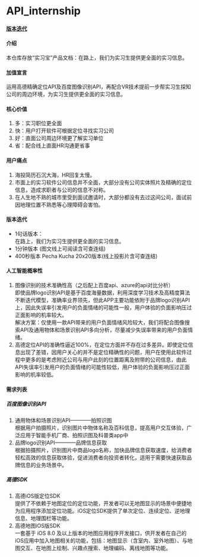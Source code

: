 # API_internship
#### <a href="#1">版本迭代</a>
#### 介绍
本仓库存放“实习宝”产品文档：在路上，我们为实习生提供更全面的实习信息。

#### 加值宣言
运用高德精确定位API及百度图像识别API，再配合VR技术提前一步帮实习生探知公司的周边环境，为实习生提供更全面的实习信息。


#### 核心价值

1.  多：实习职位更全面
2.  快：用户打开软件可根据定位寻找实习公司
3.  好：直面公司周边环境更了解实习单位
4.  省：配合线上直面HR沟通更省事

#### 用户痛点

1.  海投简历石沉大海，HR回复太慢。
2.  市面上的实习软件公司信息并不全面，大部分没有公司实体照片及精确的定位信息，造成求职者与公司的信息不对称。
3.  在人生地不熟的城市里受到面试邀请时，大部分都没有去过这间公司，面试前因地理位置不熟悉等心理障碍会害怕。

#### <a name="1">版本迭代</a>

- 1句话版本：  
在路上，我们为实习生提供更全面的实习信息。
- 1分钟版本 (图文线上可阅读含可查连结)
- 400秒版本 Pecha Kucha 20x20版本(线上投影片含可查连结)

#### 人工智能概率性
1.  图像识别的技术准确性高（之后配上百度api、azure的api对比分析）  
即使品牌logo识别API是基于百度海量数据，利用深度学习技术及高精度算法不断迭代模型，准确率业界领先，但此APP主要功能依附于品牌logo识别API上，因此失误率引发用户的负面情绪的可能性一般，用户体验的负面影响压过正面影响的机率较大。  
解决方案：仅使用一款API带来的用户负面情绪风险较大，我们将配合图像搜索API及通用物体和场景识别API多向分析，尽量减少失误率带来的用户负面情绪。  
2.  高德定位API的准确性逼近100%，在定位方面并不存在过多差异。即使定位信息出现了差错，因用户关心的并不是定位精确性的问题，用户在使用此软件过程中更多的是考虑附近公司与用户此刻的位置距离及附带的公司信息，由此API失误率引发用户的负面情绪的可能性较低，用户体验的负面影响压过正面影响的机率较低。

#### 需求列表
##### 百度图像识别API
1.  通用物体和场景识别API————拍照识图  
根据用户拍摄照片，识别图片中物体名称及百科信息，提高用户交互体验，广泛应用于智能手机厂商、拍照识图及科普类app中
2.  品牌logo识别API————品牌信息获取  
根据拍摄照片，识别图片中商品logo名称，加快品牌信息获取速度，给消费者轻松高效的信息获取体验，促进消费者向投资者转化，适用于需要快速获取品牌信息的业务场景中。

##### 高德SDK
1.  高德iOS版定位SDK  
提供了不依赖于地图定位的定位功能，开发者可以无地图显示的场景中便捷地为应用程序添加定位功能。iOS定位SDK提供了单次定位、连续定位、逆地理信息、地理围栏等功能。
2.  高德地图iOS版SDK  
一套基于 iOS 8.0 及以上版本的地图应用程序开发接口，供开发者在自己的iOS应用中加入地图相关的功能，包括：地图显示（含室内、室外地图）、与地图交互、在地图上绘制、兴趣点搜索、地理编码、离线地图等功能。


